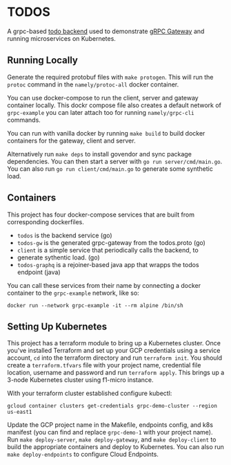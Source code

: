 # TODOS

A grpc-based [todo backend](http://todobackend.com/) used to demonstrate [gRPC Gateway](https://github.com/grpc-ecosystem/grpc-gateway)
and running microservices on Kubernetes.

## Running Locally

Generate the required protobuf files with `make protogen`. This will run
the `protoc` command in the `namely/protoc-all` docker container.

You can use docker-compose to run the client, server and gateway container
locally. This dockr compose file also creates a default network of `grpc-example` you can later attach too for running `namely/grpc-cli` commands.

You can run with vanilla docker by running `make build` to build docker containers for the gateway,
client and server.

Alternatively run `make deps` to install govendor and sync package dependencies.
You can then start a server with `go run server/cmd/main.go`. You can
also run `go run client/cmd/main.go` to generate some synthetic load.

## Containers

This project has four docker-compose services that are built from
corresponding dockerfiles.

* `todos` is the backend service (go)
* `todos-gw` is the generated grpc-gateway from the todos.proto (go)
* `client` is a simple service that periodically calls the backend, to 
*   generate sythentic load. (go)
* `todos-graphq` is a rejoiner-based java app that wrapps the todos endpoint (java)

You can call these services from their name by connecting a docker container to the `grpc-example` 
network, like so:

```
docker run --network grpc-example -it --rm alpine /bin/sh
```

## Setting Up Kubernetes

This project has a terraform module to bring up a Kubernetes cluster. Once you've installed
Terraform and set up your GCP credentials using a service account, `cd` into the terraform
directory and run `terraform init`. You should create a `terraform.tfvars` file with your
project name, credential file location, username and password and run `terraform apply`. 
This brings up a 3-node Kubernetes cluster using f1-micro instance.

With your terraform cluster established configure kubectl:

`gcloud container clusters get-credentials grpc-demo-cluster --region us-east1`

Update the GCP project name in the Makefile, endpoints config, and k8s manifest (you can
find and replace `grpc-demo-1` with your project name). Run `make deploy-server`,
`make deploy-gateway`, and `make deploy-client` to build the appropriate containers and
deploy to Kubernetes. You can also run `make deploy-endpoints` to configure Cloud Endpoints.

